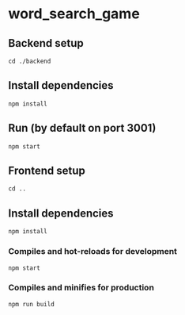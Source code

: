 # word_search_game

## Backend setup
```
cd ./backend
```
## Install dependencies
```
npm install
```
## Run (by default on port 3001)
```
npm start
```

## Frontend setup
```
cd ..
```
## Install dependencies
```
npm install
```
### Compiles and hot-reloads for development
```
npm start
```
### Compiles and minifies for production
```
npm run build
```